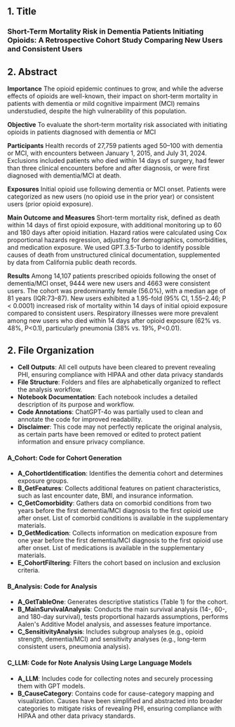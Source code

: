 ## 1. Title
### Short-Term Mortality Risk in Dementia Patients Initiating Opioids: A Retrospective Cohort Study Comparing New Users and Consistent Users

## 2. Abstract

**Importance** The opioid epidemic continues to grow, and while the adverse effects of opioids are well-known, their impact on short-term mortality in patients with dementia or mild cognitive impairment (MCI) remains understudied, despite the high vulnerability of this population.

**Objective** To evaluate the short-term mortality risk associated with initiating opioids in patients diagnosed with dementia or MCI 

**Participants** Health records of 27,759 patients aged 50–100 with dementia or MCI, with encounters between January 1, 2015, and July 31, 2024. Exclusions included patients who died within 14 days of surgery, had fewer than three clinical encounters before and after diagnosis, or were first diagnosed with dementia/MCI at death.

**Exposures** Initial opioid use following dementia or MCI onset. Patients were categorized as new users (no opioid use in the prior year) or consistent users (prior opioid exposure).

**Main Outcome and Measures** Short-term mortality risk, defined as death within 14 days of first opioid exposure, with additional monitoring up to 60 and 180 days after opioid initiation. Hazard ratios were calculated using Cox proportional hazards regression, adjusting for demographics, comorbidities, and medication exposure. We used GPT.3.5-Turbo to identify possible causes of death from unstructured clinical documentation, supplemented by data from California public death records.

**Results** Among 14,107 patients prescribed opioids following the onset of dementia/MCI onset, 9444 were new users and 4663 were consistent users. The cohort was predominantly female (56.0%), with a median age of 81 years (IQR:73–87). New users exhibited a 1.95-fold (95% CI, 1.55–2.46; P < 0.0001) increased risk of mortality within 14 days of initial opioid exposure compared to consistent users. Respiratory illnesses were more prevalent among new users who died within 14 days after opioid exposure (62% vs. 48%, P<0.1), particularly pneumonia (38% vs. 19%, P<0.01).

##  2. File Organization

- **Cell Outputs**: All cell outputs have been cleared to prevent revealing PHI, ensuring compliance with HIPAA and other data privacy standards  
- **File Structure**: Folders and files are alphabetically organized to reflect the analysis workflow.  
- **Notebook Documentation**: Each notebook includes a detailed description of its purpose and workflow.  
- **Code Annotations**: ChatGPT-4o was partially used to clean and annotate the code for improved readability.  
- **Disclaimer**: This code may not perfectly replicate the original analysis, as certain parts have been removed or edited to protect patient information and ensure privacy compliance.




#### **A_Cohort**: Code for Cohort Generation

- **A_CohortIdentification**: Identifies the dementia cohort and determines exposure groups.  
- **B_GetFeatures**: Collects additional features on patient characteristics, such as last encounter date, BMI, and insurance information.  
- **C_GetComorbidity**: Gathers data on comorbid conditions from two years before the first dementia/MCI diagnosis to the first opioid use after onset. List of comorbid conditions is available in the supplementary materials.  
- **D_GetMedication**: Collects information on medication exposure from one year before the first dementia/MCI diagnosis to the first opioid use after onset. List of medications is available in the supplementary materials.  
- **E_CohortFiltering**: Filters the cohort based on inclusion and exclusion criteria.

#### **B_Analysis**: Code for Analysis

- **A_GetTableOne**: Generates descriptive statistics (Table 1) for the cohort.  
- **B_MainSurvivalAnalysis**: Conducts the main survival analysis (14-, 60-, and 180-day survival), tests proportional hazards assumptions, performs Aalen's Additive Model analysis, and assesses feature importance.  
- **C_SensitivityAnalysis**: Includes subgroup analyses (e.g., opioid strength, dementia/MCI) and sensitivity analyses (e.g., long-term consistent users, pneumonia analysis).


#### **C_LLM**: Code for Note Analysis Using Large Language Models

- **A_LLM**: Includes code for collecting notes and securely processing them with GPT models.  
- **B_CauseCategory**: Contains code for cause-category mapping and visualization. Causes have been simplified and abstracted into broader categories to mitigate risks of revealing PHI, ensuring compliance with HIPAA and other data privacy standards.



